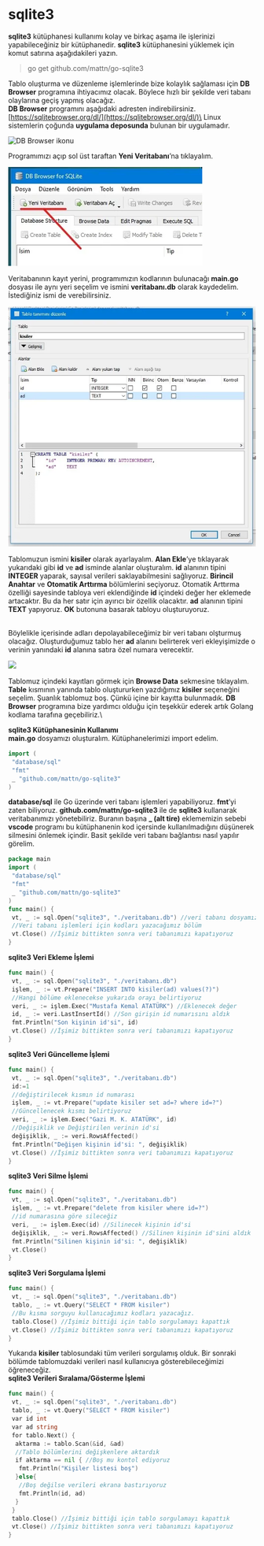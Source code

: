 # sqlite3

**sqlite3** kütüphanesi kullanımı kolay ve birkaç aşama ile işlerinizi yapabileceğiniz bir kütüphanedir. **sqlite3** kütüphanesini yüklemek için komut satırına aşağıdakileri yazın.

> go get github.com/mattn/go-sqlite3

Tablo oluşturma ve düzenleme işlemlerinde bize kolaylık sağlaması için **DB Browser** programına ihtiyacımız olacak. Böylece hızlı bir şekilde veri tabanı olaylarına geçiş yapmış olacağız.\
**DB Browser** programını aşağıdaki adresten indirebilirsiniz.\
[https://sqlitebrowser.org/dl/](https://sqlitebrowser.org/dl/)\
Linux sistemlerin çoğunda **uygulama deposunda** bulunan bir uygulamadır.

![DB Browser ikonu](../.gitbook/assets/dbbrowser.png)

Programımızı açıp sol üst taraftan **Yeni Veritabanı**’na tıklayalım.

![](<../.gitbook/assets/uEIcZ3 (1).webp>)

Veritabanının kayıt yerini, programımızın kodlarının bulunacağı **main.go** dosyası ile aynı yeri seçelim ve ismini **veritabanı.db** olarak kaydedelim. İstediğiniz ismi de verebilirsiniz.

![](../.gitbook/assets/88iU5v.webp)

Tablomuzun ismini **kisiler** olarak ayarlayalım. **Alan Ekle**’ye tıklayarak yukarıdaki gibi **id** ve **ad** isminde alanlar oluşturalım. **id** alanının tipini **INTEGER** yaparak, sayısal verileri saklayabilmesini sağlıyoruz. **Birincil Anahtar** ve **Otomatik Arttırma** bölümlerini seçiyoruz. Otomatik Arttırma özelliği sayesinde tabloya veri eklendiğinde **id** içindeki değer her eklemede artacaktır. Bu da her satır için ayırıcı bir özellik olacaktır. **ad** alanının tipini **TEXT** yapıyoruz. **OK** butonuna basarak tabloyu oluşturuyoruz.

\
Böylelikle içerisinde adları depolayabileceğimiz bir veri tabanı olşturmuş olacağız. Oluşturduğumuz tablo her **ad** alanını belirterek veri ekleyişimizde o verinin yanındaki **id** alanına satıra özel numara verecektir.

![](../.gitbook/assets/vt3.png)

Tablomuz içindeki kayıtları görmek için **Browse Data** sekmesine tıklayalım. **Table** kısmının yanında tablo oluştururken yazdığımız **kisiler** seçeneğini seçelim. Şuanlık tablomuz boş. Çünkü içine bir kayıtta bulunmadık. **DB Browser** programına bize yardımcı olduğu için teşekkür ederek artık Golang kodlama tarafına geçebiliriz.\\

**sqlite3 Kütüphanesinin Kullanımı**\
**main.go** dosyamızı oluşturalım. Kütüphanelerimizi import edelim.

```go
import (
 "database/sql"
 "fmt"
 _ "github.com/mattn/go-sqlite3"
)
```

**database/sql** ile Go üzerinde veri tabanı işlemleri yapabiliyoruz. **fmt**’yi zaten biliyoruz. **github.com/mattn/go-sqlite3** ile de **sqlite3** kullanarak veritabanımızı yönetebiliriz. Buranın başına **\_ (alt tire)** eklememizin sebebi **vscode** programı bu kütüphanenin kod içersinde kullanılmadığını düşünerek silmesini önlemek içindir. Basit şekilde veri tabanı bağlantısı nasıl yapılır görelim.

```go
package main
import (
 "database/sql"
 "fmt"
 _ "github.com/mattn/go-sqlite3"
)
func main() {
 vt, _ := sql.Open("sqlite3", "./veritabanı.db") //veri tabanı dosyamız
 //Veri tabanı işlemleri için kodları yazacağımız bölüm
 vt.Close() //İşimiz bittikten sonra veri tabanımızı kapatıyoruz
}
```

**sqlite3 Veri Ekleme İşlemi**

```go
func main() {
 vt, _ := sql.Open("sqlite3", "./veritabanı.db")
 işlem, _ := vt.Prepare("INSERT INTO kisiler(ad) values(?)")
 //Hangi bölüme eklenecekse yukarıda orayı belirtiyoruz
 veri, _ := işlem.Exec("Mustafa Kemal ATATÜRK") //Eklenecek değer
 id, _ := veri.LastInsertId() //Son girişin id numarısını aldık
 fmt.Println("Son kişinin id'si", id)
 vt.Close() //İşimiz bittikten sonra veri tabanımızı kapatıyoruz
}
```

**sqlite3 Veri Güncelleme İşlemi**

```go
func main() {
 vt, _ := sql.Open("sqlite3", "./veritabanı.db")
 id:=1
 //değiştirilecek kısmın id numarası
 işlem, _ := vt.Prepare("update kisiler set ad=? where id=?")
 //Güncellenecek kısmı belirtiyoruz
 veri, _ := işlem.Exec("Gazi M. K. ATATÜRK", id)
 //Değişiklik ve Değiştirilen verinin id'si
 değişiklik, _ := veri.RowsAffected()
 fmt.Println("Değişen kişinin id'si: ", değişiklik)
 vt.Close() //İşimiz bittikten sonra veri tabanımızı kapatıyoruz
}
```

**sqlite3 Veri Silme İşlemi**

```go
func main() {
 vt, _ := sql.Open("sqlite3", "./veritabanı.db")
 işlem, _ := vt.Prepare("delete from kisiler where id=?")
 //id numarasına göre sileceğiz
 veri, _ := işlem.Exec(id) //Silinecek kişinin id'si
 değişiklik, _ := veri.RowsAffected() //Silinen kişinin id'sini aldık
 fmt.Println("Silinen kişinin id'si: ", değişiklik)
 vt.Close()
}
```

**sqlite3 Veri Sorgulama İşlemi**

```go
func main() {
 vt, _ := sql.Open("sqlite3", "./veritabanı.db")
 tablo, _ := vt.Query("SELECT * FROM kisiler")
 //Bu kısma sorguyu kullanıcağımız kodları yazacağız.
 tablo.Close() //İşimiz bittiği için tablo sorgulamayı kapattık
 vt.Close() //İşimiz bittikten sonra veri tabanımızı kapatıyoruz
}
```

Yukarıda **kisiler** tablosundaki tüm verileri sorgulamış olduk. Bir sonraki bölümde tablomuzdaki verileri nasıl kullanıcıya gösterebileceğimizi öğreneceğiz.\
**sqlite3 Verileri Sıralama/Gösterme İşlemi**

```go
func main() {
 vt, _ := sql.Open("sqlite3", "./veritabanı.db")
 tablo, _ := vt.Query("SELECT * FROM kisiler")
 var id int
 var ad string
 for tablo.Next() {
  aktarma := tablo.Scan(&id, &ad)
  //Tablo bölümlerini değişkenlere aktardık
  if aktarma == nil { //Boş mu kontol ediyoruz
   fmt.Println("Kişiler listesi boş")
  }else{
   //Boş değilse verileri ekrana bastırıyoruz
   fmt.Println(id, ad)
  }
 }
 tablo.Close() //İşimiz bittiği için tablo sorgulamayı kapattık
 vt.Close() //İşimiz bittikten sonra veri tabanımızı kapatıyoruz
}
```
